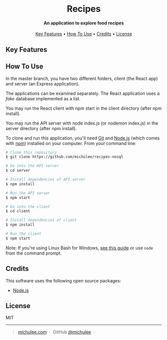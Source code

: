 <h1 align="center">
  <br>
<!--   <a href="http://www.amitmerchant.com/electron-markdownify"><img src="https://raw.githubusercontent.com/amitmerchant1990/electron-markdownify/master/app/img/markdownify.png" alt="Markdownify" width="200"></a> -->
  <br>
  Recipes
  <br>
</h1>

<h4 align="center">An application to explore food recipes</h4>

<!-- <p align="center">
  <a href="https://badge.fury.io/js/electron-markdownify">
    <img src="https://badge.fury.io/js/electron-markdownify.svg"
         alt="Gitter">
  </a>
  <a href="https://gitter.im/amitmerchant1990/electron-markdownify"><img src="https://badges.gitter.im/amitmerchant1990/electron-markdownify.svg"></a>
  <a href="https://saythanks.io/to/bullredeyes@gmail.com">
      <img src="https://img.shields.io/badge/SayThanks.io-%E2%98%BC-1EAEDB.svg">
  </a>
  <a href="https://www.paypal.me/AmitMerchant">
    <img src="https://img.shields.io/badge/$-donate-ff69b4.svg?maxAge=2592000&amp;style=flat">
  </a>
</p> -->

<p align="center">
  <a href="#key-features">Key Features</a> •
  <a href="#how-to-use">How To Use</a> •
  <a href="#credits">Credits</a> •
  <a href="#license">License</a>
</p>

<!-- ![screenshot]() -->

## Key Features

## How To Use

In the master branch, you have two different folders, client (the React app) and server (an Express application).
<!-- In the master branch, you have two different folders, client (the React app) and server (an Express application offering REST API endpoints). -->

The applications can be examined separately. The React application uses a _fake_ database implemented as a list.

You may run the React client with npm start in the client directory (after npm install).

You may run the API server with node index.js (or nodemon index.js) in the server directory (after npm install).

To clone and run this application, you'll need [Git](https://git-scm.com) and [Node.js](https://nodejs.org/en/download/) (which comes with [npm](http://npmjs.com)) installed on your computer. From your command line:

```bash
# Clone this repository
$ git clone https://github.com/michulee/recipes-nosql
```

```bash
# Go into the API server
$ cd server

# Install dependencies of API server
$ npm install

# Run the API server
$ npm start
```

```bash
# Go into the client
$ cd client

# Install dependencies of client
$ npm install

# Run the client
$ npm start
```

Note: If you're using Linux Bash for Windows, [see this guide](https://www.howtogeek.com/261575/how-to-run-graphical-linux-desktop-applications-from-windows-10s-bash-shell/) or use `node` from the command prompt.

## Credits

This software uses the following open source packages:

- [Node.js](https://nodejs.org/)

## License

MIT

---

> [michulee.com](https://www.michulee.com) &nbsp;&middot;&nbsp;
> GitHub [@michulee](https://github.com/michulee) &nbsp;&middot;&nbsp;

